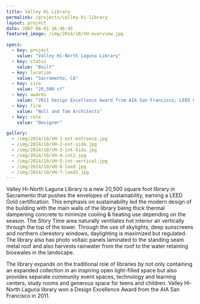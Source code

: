 ```yaml
---
title: Valley Hi Library
permalink: /projects/valley-hi-library
layout: project
date: 2007-06-01 16:46:45
featured_image: /img/2014/10/VH-overview.jpg

specs:
  - key: project
    value: "Valley Hi-North Laguna Library"
  - key: status
    value: "Built"
  - key: location
    value: "Sacramento, CA"
  - key: size
    value: "20,500 sf"
  - key: awards
    value: "2011 Design Excellence Award from AIA San Francisco; LEED Gold Standard"
  - key: firm
    value: "Noll and Tam Architects"
  - key: role
    value: "Designer"

gallery:
  - /img/2014/10/VH-1-ext-entrance.jpg
  - /img/2014/10/VH-2-ext-side.jpg
  - /img/2014/10/VH-3-int-kids.jpg
  - /img/2014/10/VH-4-int2.jpg
  - /img/2014/10/VH-5-int-vertical.jpg
  - /img/2014/10/VH-6-leed.jpg
  - /img/2014/10/VH-7-leed2.jpg
---
```


Valley Hi-North Laguna Library is a new 20,500 square foot library in Sacramento that pushes the envelopes of sustainability, earning a LEED Gold certification.  This emphasis on sustainability led the modern design of the building with the main walls of the library being thick thermal dampening concrete to minimize cooling & heating use depending on the season. The Story Time area naturally ventilates hot interior air vertically through the top of the tower.  Through the use of skylights, deep sunscreens and northern clerestory windows, daylighting is maximized but regulated.  The library also has photo voltaic panels laminated to the standing seam metal roof and also harvests rainwater from the roof to the water retaining bioswales in the landscape.

The library expands on the traditional role of libraries by not only containing an expanded collection in an inspiring open light-filled space but also provides separate community event spaces, technology and learning centers, study rooms and generous space for teens and children.  Valley Hi-North Laguna library won a Design Excellence Award from the AIA San Francisco in 2011.  

